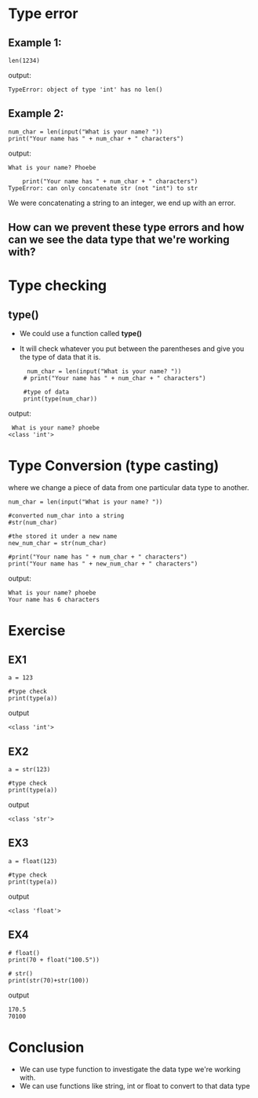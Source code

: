 # Type error

## Example 1:

    len(1234)

output:

    TypeError: object of type 'int' has no len()


## Example 2:

    num_char = len(input("What is your name? "))
    print("Your name has " + num_char + " characters")
    
output:

    What is your name? Phoebe

        print("Your name has " + num_char + " characters")
    TypeError: can only concatenate str (not "int") to str
    
 We were concatenating a string to an integer, we end up with an error.
 
 ## How can we prevent these type errors and how can we see the data type that we're working with?
 
 # Type checking
 ## type()
 
 - We could use a function called **type()**
 - It will check whatever you put between the parentheses and give you the type of data that it is.
 
         num_char = len(input("What is your name? "))
        # print("Your name has " + num_char + " characters")

        #type of data
        print(type(num_char))
 
 output:
 
     What is your name? phoebe
    <class 'int'>


# Type Conversion (type casting)
where we change a piece of data from one particular data type to another.

    num_char = len(input("What is your name? "))

    #converted num_char into a string
    #str(num_char)

    #the stored it under a new name 
    new_num_char = str(num_char)

    #print("Your name has " + num_char + " characters")
    print("Your name has " + new_num_char + " characters")
    
output:

    What is your name? phoebe
    Your name has 6 characters
    
# Exercise

## EX1

    a = 123

    #type check
    print(type(a))
    
output

    <class 'int'>
    
## EX2

    a = str(123)

    #type check
    print(type(a))
    
 output
 
    <class 'str'>
    
## EX3

    a = float(123)

    #type check
    print(type(a))
    
output

    <class 'float'>
    
## EX4

    # float()
    print(70 + float("100.5"))

    # str()
    print(str(70)+str(100))

output

    170.5
    70100

# Conclusion

- We can use type function to investigate the data type we're working with.
- We can use functions like string, int or float to convert to that data type
